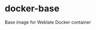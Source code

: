 <!--
Copyright © Michal Čihař <michal@weblate.org>

SPDX-License-Identifier: MIT
-->

# docker-base

Base image for Weblate Docker container
